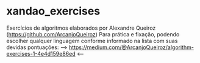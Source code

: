 # xandao_exercises
Exercícios de algoritmos elaborados por Alexandre Queiroz (https://github.com/ArcanjoQueiroz)
  Para prática e fixação, podendo escolher qualquer linguagem conforme informado na lista com suas devidas pontuações:
  --> https://medium.com/@ArcanjoQueiroz/algorithm-exercises-1-4e4d159e86ed <--
  
